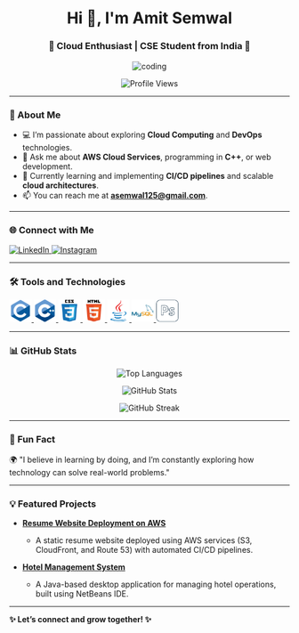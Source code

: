<h1 align="center">Hi 👋, I'm Amit Semwal</h1>

<h3 align="center">🚀 Cloud Enthusiast | CSE Student from India 🌟</h3>

<p align="center">
  <img align="center" alt="coding" width="400" src="https://media.giphy.com/media/Lny6Rw04nsOOc/giphy.gif">
</p>

<p align="center">
  <img src="https://komarev.com/ghpvc/?username=amit-2024&label=Profile%20views&color=0e75b6&style=flat" alt="Profile Views" />
</p>

---

### 🌱 About Me  
- 💻 I’m passionate about exploring **Cloud Computing** and **DevOps** technologies.  
- 💬 Ask me about **AWS Cloud Services**, programming in **C++**, or web development.  
- 🌟 Currently learning and implementing **CI/CD pipelines** and scalable **cloud architectures**.  
- 📫 You can reach me at **asemwal125@gmail.com**.

---

### 🌐 Connect with Me  
<p align="left">
  <a href="https://linkedin.com/in/amitsemwal" target="_blank">
    <img src="https://img.icons8.com/ios-filled/50/000000/linkedin.png" alt="LinkedIn" width="30" height="30">
  </a>
  <a href="https://instagram.com/amit.semwal__" target="_blank">
    <img src="https://img.icons8.com/ios-filled/50/000000/instagram.png" alt="Instagram" width="30" height="30">
  </a>
</p>

---

### 🛠️ Tools and Technologies  
<p align="left">
  <a href="https://www.cprogramming.com/" target="_blank" rel="noreferrer">
    <img src="https://raw.githubusercontent.com/devicons/devicon/master/icons/c/c-original.svg" alt="C" width="40" height="40" />
  </a> 
  <a href="https://www.w3schools.com/cpp/" target="_blank" rel="noreferrer">
    <img src="https://raw.githubusercontent.com/devicons/devicon/master/icons/cplusplus/cplusplus-original.svg" alt="C++" width="40" height="40" />
  </a>
  <a href="https://www.w3schools.com/css/" target="_blank" rel="noreferrer">
    <img src="https://raw.githubusercontent.com/devicons/devicon/master/icons/css3/css3-original-wordmark.svg" alt="CSS3" width="40" height="40" />
  </a>
  <a href="https://www.w3.org/html/" target="_blank" rel="noreferrer">
    <img src="https://raw.githubusercontent.com/devicons/devicon/master/icons/html5/html5-original-wordmark.svg" alt="HTML5" width="40" height="40" />
  </a>
  <a href="https://www.java.com" target="_blank" rel="noreferrer">
    <img src="https://raw.githubusercontent.com/devicons/devicon/master/icons/java/java-original.svg" alt="Java" width="40" height="40" />
  </a>
  <a href="https://www.mysql.com/" target="_blank" rel="noreferrer">
    <img src="https://raw.githubusercontent.com/devicons/devicon/master/icons/mysql/mysql-original-wordmark.svg" alt="MySQL" width="40" height="40" />
  </a>
  <a href="https://www.photoshop.com/en" target="_blank" rel="noreferrer">
    <img src="https://raw.githubusercontent.com/devicons/devicon/master/icons/photoshop/photoshop-line.svg" alt="Photoshop" width="40" height="40" />
  </a>
</p>

---

### 📊 GitHub Stats  
<p align="center">
  <img src="https://github-readme-stats.vercel.app/api/top-langs?username=amit-2024&show_icons=true&locale=en&layout=compact" alt="Top Languages" />
</p>

<p align="center">
  <img src="https://github-readme-stats.vercel.app/api?username=amit-2024&show_icons=true&locale=en" alt="GitHub Stats" />
</p>

<p align="center">
  <img src="https://github-readme-streak-stats.herokuapp.com/?user=amit-2024&" alt="GitHub Streak" />
</p>

---

### 🌟 Fun Fact  
🌍 "I believe in learning by doing, and I’m constantly exploring how technology can solve real-world problems."  

---

### 💡 Featured Projects  
- **[Resume Website Deployment on AWS](https://amitsemwal.online)**  
  - A static resume website deployed using AWS services (S3, CloudFront, and Route 53) with automated CI/CD pipelines.

- **[Hotel Management System](https://github.com/Amit-2024/hotel-management)**  
  - A Java-based desktop application for managing hotel operations, built using NetBeans IDE.

---

**✨ Let’s connect and grow together! ✨**
